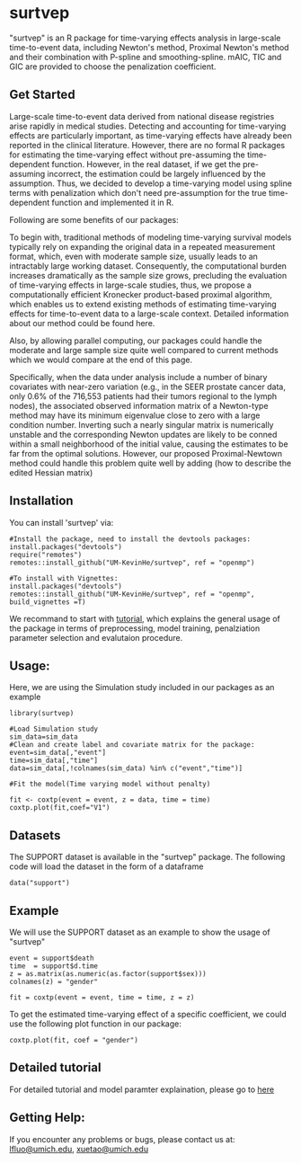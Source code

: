 
# surtvep
"surtvep" is an R package for time-varying effects analysis in large-scale time-to-event data, including Newton's method, Proximal Newton's method and their combination with P-spline and smoothing-spline. mAIC, TIC and GIC are provided to choose the penalization coefficient.

## Get Started
Large-scale time-to-event data derived from national disease registries arise rapidly in medical studies. Detecting and accounting for time-varying effects are particularly important, as time-varying effects have already been reported in the clinical literature. However, there are no formal R packages for estimating the time-varying effect without pre-assuming the time-dependent function. However, in the real dataset, if we get the pre-assuming incorrect, the estimation could be largely influenced by the assumption. Thus, we decided to develop a time-varying model using spline terms with penalization which don't need pre-assumption for the true time-dependent function and implemented it in R.

Following are some benefits of our packages: 

To begin with, traditional methods of modeling time-varying survival models typically rely on expanding the original data in a repeated measurement format, which, even with moderate sample size, usually leads to an intractably large working dataset. Consequently, the computational burden increases dramatically as the sample size grows, precluding the evaluation of time-varying effects in large-scale studies, thus, we propose a computationally efficient Kronecker product-based proximal algorithm, which enables us to extend existing methods of estimating time-varying effects for time-to-event data to a large-scale context. Detailed information about our method could be found here. 

Also, by allowing parallel computing, our packages could handle the moderate and large sample size quite well compared to current methods which we would compare at the end of this page. 

Specifically, when the data under analysis include a number of binary covariates with near-zero variation (e.g., in the SEER prostate cancer data, only 0.6% of the 716,553 patients had their tumors regional to the lymph nodes), the associated observed information matrix of a Newton-type method may have its minimum eigenvalue close to zero with a large condition number. Inverting such a nearly singular matrix is numerically unstable and the corresponding Newton updates are likely to be conned within a small neighborhood of the initial value, causing the estimates to be far from the optimal solutions. However, our proposed Proximal-Newtown method could handle this problem quite well by adding (how to describe the edited Hessian matrix)


## Installation

You can install 'surtvep' via:

```
#Install the package, need to install the devtools packages:
install.packages("devtools")
require("remotes")
remotes::install_github("UM-KevinHe/surtvep", ref = "openmp")

#To install with Vignettes:
install.packages("devtools")
remotes::install_github("UM-KevinHe/surtvep", ref = "openmp", build_vignettes =T)
```

We recommand  to start with <a href="https://um-kevinhe.github.io/surtvep/index.html" target="_blank">tutorial</a>, which explains the general usage of the package in terms of preprocessing, model training, penalziation parameter selection and evalutaion procedure.

## Usage:

Here, we are using the Simulation study included in our packages as an example

```
library(surtvep)

#Load Simulation study
sim_data=sim_data
#Clean and create label and covariate matrix for the package:
event=sim_data[,"event"]
time=sim_data[,"time"]
data=sim_data[,!colnames(sim_data) %in% c("event","time")]

#Fit the model(Time varying model without penalty)

fit <- coxtp(event = event, z = data, time = time)
coxtp.plot(fit,coef="V1")

```
<!---<a href="https://drive.google.com/uc?export=view&id=1ET7KIwGN6FVHtjduSNGYpIUf-ydkimIe"><img src="https://drive.google.com/uc?export=view&id=1ET7KIwGN6FVHtjduSNGYpIUf-ydkimIe" style="width: 650px; max-width: 100%; height: auto" title="Click to enlarge picture"/></a>-->


## Datasets
The SUPPORT dataset is available in the "surtvep" package. The following code will load the dataset in the form of a dataframe
```
data("support")
```

## Example
We will use the SUPPORT dataset as an example to show the usage of "surtvep"

```
event = support$death
time  = support$d.time
z = as.matrix(as.numeric(as.factor(support$sex)))
colnames(z) = "gender"

fit = coxtp(event = event, time = time, z = z)
```

To get the estimated time-varying effect of a specific coefficient, we could use the following plot function in our package:
```
coxtp.plot(fit, coef = "gender")
```


## Detailed tutorial

  
For detailed tutorial and model paramter explaination, please go to <a href="https://um-kevinhe.github.io/surtvep/index.html" target="_blank">here</a>

## Getting Help:
If you encounter any problems or bugs, please contact us at: lfluo@umich.edu, xuetao@umich.edu

